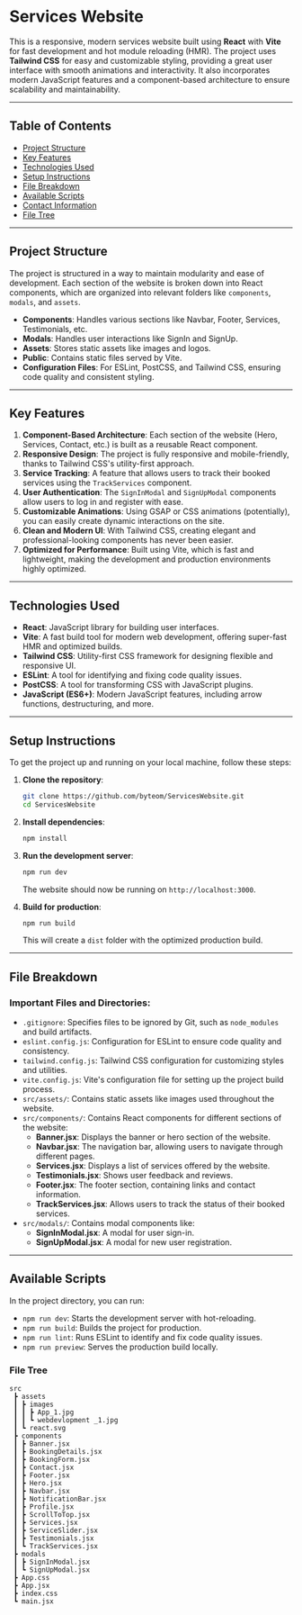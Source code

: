  

# **Services Website**

This is a responsive, modern services website built using **React** with **Vite** for fast development and hot module reloading (HMR). The project uses **Tailwind CSS** for easy and customizable styling, providing a great user interface with smooth animations and interactivity. It also incorporates modern JavaScript features and a component-based architecture to ensure scalability and maintainability.

---

## **Table of Contents**
- [Project Structure](#project-structure)
- [Key Features](#key-features)
- [Technologies Used](#technologies-used)
- [Setup Instructions](#setup-instructions)
- [File Breakdown](#file-breakdown)
- [Available Scripts](#available-scripts)
- [Contact Information](#contact-information)
- [File Tree](#file-tree)

---

## **Project Structure**

The project is structured in a way to maintain modularity and ease of development. Each section of the website is broken down into React components, which are organized into relevant folders like `components`, `modals`, and `assets`.

- **Components**: Handles various sections like Navbar, Footer, Services, Testimonials, etc.
- **Modals**: Handles user interactions like SignIn and SignUp.
- **Assets**: Stores static assets like images and logos.
- **Public**: Contains static files served by Vite.
- **Configuration Files**: For ESLint, PostCSS, and Tailwind CSS, ensuring code quality and consistent styling.

---

## **Key Features**

1. **Component-Based Architecture**: Each section of the website (Hero, Services, Contact, etc.) is built as a reusable React component.
2. **Responsive Design**: The project is fully responsive and mobile-friendly, thanks to Tailwind CSS's utility-first approach.
3. **Service Tracking**: A feature that allows users to track their booked services using the `TrackServices` component.
4. **User Authentication**: The `SignInModal` and `SignUpModal` components allow users to log in and register with ease.
5. **Customizable Animations**: Using GSAP or CSS animations (potentially), you can easily create dynamic interactions on the site.
6. **Clean and Modern UI**: With Tailwind CSS, creating elegant and professional-looking components has never been easier.
7. **Optimized for Performance**: Built using Vite, which is fast and lightweight, making the development and production environments highly optimized.

---

## **Technologies Used**

- **React**: JavaScript library for building user interfaces.
- **Vite**: A fast build tool for modern web development, offering super-fast HMR and optimized builds.
- **Tailwind CSS**: Utility-first CSS framework for designing flexible and responsive UI.
- **ESLint**: A tool for identifying and fixing code quality issues.
- **PostCSS**: A tool for transforming CSS with JavaScript plugins.
- **JavaScript (ES6+)**: Modern JavaScript features, including arrow functions, destructuring, and more.

---

## **Setup Instructions**

To get the project up and running on your local machine, follow these steps:

1. **Clone the repository**:
   ```bash
   git clone https://github.com/byteom/ServicesWebsite.git
   cd ServicesWebsite
   ```

2. **Install dependencies**:
   ```bash
   npm install
   ```

3. **Run the development server**:
   ```bash
   npm run dev
   ```

   The website should now be running on `http://localhost:3000`.

4. **Build for production**:
   ```bash
   npm run build
   ```

   This will create a `dist` folder with the optimized production build.

---

## **File Breakdown**

### **Important Files and Directories**:

- `.gitignore`: Specifies files to be ignored by Git, such as `node_modules` and build artifacts.
- `eslint.config.js`: Configuration for ESLint to ensure code quality and consistency.
- `tailwind.config.js`: Tailwind CSS configuration for customizing styles and utilities.
- `vite.config.js`: Vite's configuration file for setting up the project build process.
- `src/assets/`: Contains static assets like images used throughout the website.
- `src/components/`: Contains React components for different sections of the website:
  - **Banner.jsx**: Displays the banner or hero section of the website.
  - **Navbar.jsx**: The navigation bar, allowing users to navigate through different pages.
  - **Services.jsx**: Displays a list of services offered by the website.
  - **Testimonials.jsx**: Shows user feedback and reviews.
  - **Footer.jsx**: The footer section, containing links and contact information.
  - **TrackServices.jsx**: Allows users to track the status of their booked services.
- `src/modals/`: Contains modal components like:
  - **SignInModal.jsx**: A modal for user sign-in.
  - **SignUpModal.jsx**: A modal for new user registration.
  
---

## **Available Scripts**

In the project directory, you can run:

- `npm run dev`: Starts the development server with hot-reloading.
- `npm run build`: Builds the project for production.
- `npm run lint`: Runs ESLint to identify and fix code quality issues.
- `npm run preview`: Serves the production build locally.
 

### **File Tree**

```
src
 ┣ assets
 ┃ ┣ images
 ┃ ┃ ┣ App_1.jpg
 ┃ ┃ ┗ webdevlopment _1.jpg
 ┃ ┗ react.svg
 ┣ components
 ┃ ┣ Banner.jsx
 ┃ ┣ BookingDetails.jsx
 ┃ ┣ BookingForm.jsx
 ┃ ┣ Contact.jsx
 ┃ ┣ Footer.jsx
 ┃ ┣ Hero.jsx
 ┃ ┣ Navbar.jsx
 ┃ ┣ NotificationBar.jsx
 ┃ ┣ Profile.jsx
 ┃ ┣ ScrollToTop.jsx
 ┃ ┣ Services.jsx
 ┃ ┣ ServiceSlider.jsx
 ┃ ┣ Testimonials.jsx
 ┃ ┗ TrackServices.jsx
 ┣ modals
 ┃ ┣ SignInModal.jsx
 ┃ ┗ SignUpModal.jsx
 ┣ App.css
 ┣ App.jsx
 ┣ index.css
 ┗ main.jsx
```
